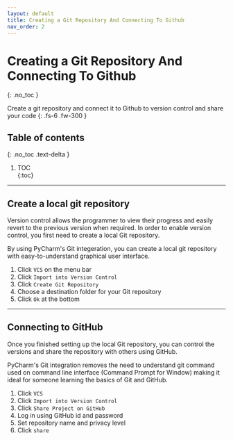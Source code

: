 ```yaml
---	
layout: default	
title: Creating a Git Repository And Connecting To Github
nav_order: 2	
---	
```


# Creating a Git Repository And Connecting To Github
{: .no_toc }	


Create a git repository and connect it to Github to version control and share your code
{: .fs-6 .fw-300 }	
## Table of contents	
{: .no_toc .text-delta }	
1. TOC	
{:toc}	

***

## Create a local git repository
Version control allows the programmer to view their progress and easily revert to the previous version when required. In order to enable version control, you first need to create a local Git repository.

By using PyCharm's Git integeration, you can create a local git repository with easy-to-understand graphical user interface.

1. Click ```VCS``` on the menu bar
2. Click ```Import into Version Control```
3. Click ```Create Git Repository```
4. Choose a destination folder for your Git repository
5. Click ```Ok``` at the bottom

***

## Connecting to GitHub
Once you finished setting up the local Git repository, you can control the versions and share the repository with others using GitHub.

PyCharm's Git integration removes the need to understand git command used on command line interface (Command Prompt for Window) making it ideal for someone learning the basics of Git and GitHub.

1. Click ```VCS```
2. Click ```Import into Version Control```
3. Click ```Share Project on GitHub```
4. Log in using GitHub id and password
5. Set repository name and privacy level
6. Click ```share```

